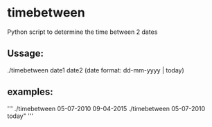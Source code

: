# timebetween
Python script to determine the time between 2 dates

## Ussage:
./timebetween date1 date2 
(date format: dd-mm-yyyy | today) 

## examples:
'''
./timebetween 05-07-2010 09-04-2015
./timebetween 05-07-2010 today"
'''
